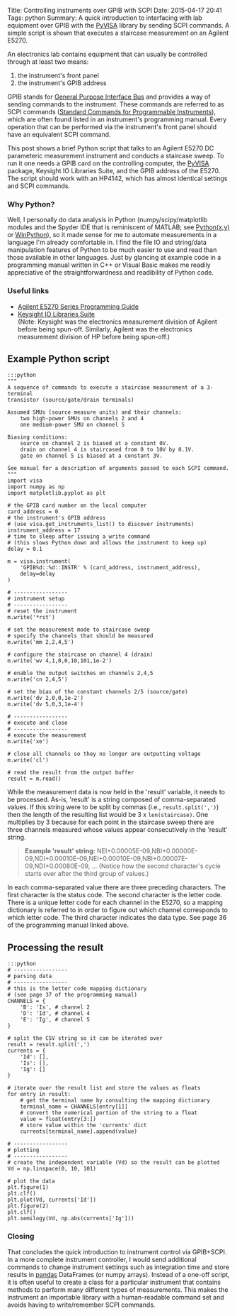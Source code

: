 Title: Controlling instruments over GPIB with SCPI
Date: 2015-04-17 20:41
Tags: python
Summary: A quick introduction to interfacing with lab equipment over GPIB with the [PyVISA](https://pyvisa.readthedocs.org/en/master/) library by sending SCPI commands.  A simple script is shown that executes a staircase measurement on an Agilent E5270.  


An electronics lab contains equipment that can usually be controlled through at least two means:

1.  the instrument's front panel  
2.  the instrument's GPIB address  

GPIB stands for [General Purpose Interface Bus](https://en.wikipedia.org/wiki/IEEE-488) and provides a way of sending commands to the instrument.  These commands are referred to as SCPI commands ([Standard Commands for Programmable Instruments](https://en.wikipedia.org/wiki/Standard_Commands_for_Programmable_Instrumentation)), which are often found listed in an instrument's programming manual.  Every operation that can be performed via the instrument's front panel should have an equivalent SCPI command.  

This post shows a brief Python script that talks to an Agilent E5270 DC parameteric measurement instrument and conducts a staircase sweep.  To run it one needs a GPIB card on the controlling computer, the [PyVISA](https://pyvisa.readthedocs.org/en/master/) package, Keysight IO Libraries Suite, and the GPIB address of the E5270.  The script should work with an HP4142, which has almost identical settings and SCPI commands.  


### Why Python?  ###

Well, I personally do data analysis in Python (numpy/scipy/matplotlib modules and the Spyder IDE that is reminiscent of MATLAB; see [Python(x,y)](https://code.google.com/p/pythonxy/) or [WinPython](https://winpython.github.io/)), so it made sense for me to automate measurements in a language I'm already comfortable in.  I find the file IO and string/data manipulation features of Python to be much easier to use and read than those available in other languages.  Just by glancing at example code in a programming manual written in C++ or Visual Basic makes me readily appreciative of the straightforwardness and readibility of Python code.  


### Useful links ###

- [Agilent E5270 Series Programming Guide](http://cp.literature.agilent.com/litweb/pdf/E5260-90010.pdf)
- [Keysight IO Libraries Suite](http://www.keysight.com/en/pd-1985909/io-libraries-suite?&cc=US&lc=eng)  
(Note: Keysight was the electronics measurement division of Agilent before being spun-off.  Similarly, Agilent was the electronics measurement division of HP before being spun-off.)



Example Python script
----------------------
	:::python
	"""
	A sequence of commands to execute a staircase measurement of a 3-terminal
	transistor (source/gate/drain terminals)

	Assumed SMUs (source measure units) and their channels:
	    two high-power SMUs on channels 2 and 4
	    one medium-power SMU on channel 5

	Biasing conditions:
	    source on channel 2 is biased at a constant 0V.  
	    drain on channel 4 is staircased from 0 to 10V by 0.1V.  
	    gate on channel 5 is biased at a constant 3V.

	See manual for a description of arguments passed to each SCPI command.
	"""
	import visa
	import numpy as np
	import matplotlib.pyplot as plt

	# the GPIB card number on the local computer
	card_address = 0
	# the instrument's GPIB address
	# (use visa.get_instruments_list() to discover instruments)
	instrument_address = 17
	# time to sleep after issuing a write command
	# (this slows Python down and allows the instrument to keep up)
	delay = 0.1

	m = visa.instrument(
	    'GPIB%d::%d::INSTR' % (card_address, instrument_address),
	    delay=delay
	)

	# -----------------
	# instrument setup
	# -----------------
	# reset the instrument
	m.write('*rst')

	# set the measurement mode to staircase sweep
	# specify the channels that should be measured
	m.write('mm 2,2,4,5')

	# configure the staircase on channel 4 (drain)
	m.write('wv 4,1,0,0,10,101,1e-2')

	# enable the output switches on channels 2,4,5
	m.write('cn 2,4,5')

	# set the bias of the constant channels 2/5 (source/gate)
	m.write('dv 2,0,0,1e-2')
	m.write('dv 5,0,3,1e-4')

	# -----------------
	# execute and close
	# -----------------
	# execute the measurement
	m.write('xe')

	# close all channels so they no longer are outputting voltage
	m.write('cl')

	# read the result from the output buffer
	result = m.read()


While the measurement data is now held in the 'result' variable, it needs to be processed.  As-is, 'result' is a string composed of comma-separated values.  If this string were to be split by commas (i.e., `result.split(',')`) then the length of the resulting list would be 3 x `len(staircase)`.  One multiplies by 3 because for each point in the staircase sweep there are three channels measured whose values appear consecutively in the 'result' string.  

> __Example 'result' string:__ NEI+0.00005E-09,NBI+0.00000E-09,NDI+0.00010E-09,NEI+0.00010E-09,NBI+0.00007E-09,NDI+0.00080E-09, ...  (Notice how the second character's cycle starts over after the third group of values.)

In each comma-separated value there are three preceding characters.  The first character is the status code.  The second character is the letter code.  There is a unique letter code for each channel in the E5270, so a mapping dictionary is referred to in order to figure out which channel corresponds to which letter code.  The third character indicates the data type.  See page 36 of the programming manual linked above.  



Processing the result  
----------------------
	:::python
	# -----------------
	# parsing data
	# -----------------
	# this is the letter code mapping dictionary
	# (see page 37 of the programming manual)
	CHANNELS = {
	    'B': 'Is', # channel 2
	    'D': 'Id', # channel 4
	    'E': 'Ig', # channel 5
	}

	# split the CSV string so it can be iterated over
	result = result.split(',')
	currents = {
	    'Id': [],
	    'Is': [],
	    'Ig': []
	}

	# iterate over the result list and store the values as floats
	for entry in result:
	    # get the terminal name by consulting the mapping dictionary
	    terminal_name = CHANNELS[entry[1]]
	    # convert the numerical portion of the string to a float
	    value = float(entry[3:])
	    # store value within the 'currents' dict
	    currents[terminal_name].append(value)

	# -----------------
	# plotting
	# -----------------
	# create the independent variable (Vd) so the result can be plotted
	Vd = np.linspace(0, 10, 101)

	# plot the data
	plt.figure(1)
	plt.clf()
	plt.plot(Vd, currents['Id'])
	plt.figure(2)
	plt.clf()
	plt.semilogy(Vd, np.abs(currents['Ig']))



### Closing ###

That concludes the quick introduction to instrument control via GPIB+SCPI.  In a more complete instrument controller, I would send additional commands to change instrument settings such as integration time and store results in [pandas](http://pandas.pydata.org/) DataFrames (or numpy arrays).  Instead of a one-off script, it is often useful to create a class for a particular instrument that contains methods to perform many different types of measurements.  This makes the instrument an importable library with a human-readable command set and avoids having to write/remember SCPI commands.  
